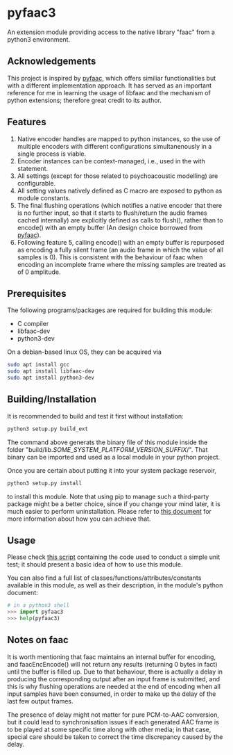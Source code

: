 # pyfaac3
An extension module providing access to the native library "faac" from a python3 environment.

## Acknowledgements
This project is inspired by [pyfaac](https://github.com/gleero/pyfaac), which offers similiar functionalities but with a different implementation approach. It has served as an important reference for me in learning the usage of libfaac and the mechanism of python extensions; therefore great credit to its author.

## Features
1. Native encoder handles are mapped to python instances, so the use of multiple encoders with different configurations simultanenously in a single process is viable.
2. Encoder instances can be context-managed, i.e., used in the with statement.
3. All settings (except for those related to psychoacoustic modelling) are configurable.
4. All setting values natively defined as C macro are exposed to python as module constants.
5. The final flushing operations (which notifies a native encoder that there is no further input, so that it starts to flush/return the audio frames cached internally) are explicitly defined as calls to flush(), rather than to encode() with an empty buffer (An design choice borrowed from [pyfaac](https://github.com/gleero/pyfaac)).
6. Following feature 5, calling encode() with an empty buffer is repurposed as encoding a fully silent frame (an audio frame in which the value of all samples is 0). This is consistent with the behaviour of faac when encoding an incomplete frame where the missing samples are treated as of 0 amplitude.


## Prerequisites
The following programs/packages are required for building this module:
* C compiler
* libfaac-dev
* python3-dev

On a debian-based linux OS, they can be acquired via
```Bash
sudo apt install gcc
sudo apt install libfaac-dev
sudo apt install python3-dev
```

## Building/Installation
It is recommended to build and test it first without installation:
```Bash
python3 setup.py build_ext
```
The command above generats the binary file of this module inside the folder "build/lib.*SOME_SYSTEM_PLATFORM_VERSION_SUFFIX*/". That binary can be imported and used as a local module in your python project.

Once you are certain about putting it into your system package reservoir,
```Bash
python3 setup.py install
```
to install this module. Note that using pip to manage such a third-party package might be a better choice, since if you change your mind later, it is much easier to perform uninstallation. Please refer to [this document](https://packaging.python.org/en/latest/guides/distributing-packages-using-setuptools/#wheels) for more information about how you can achieve that.


## Usage
Please check [this script](./test.py) containing the code used to conduct a simple unit test; it should present a basic idea of how to use this module.

You can also find a full list of classes/functions/attributes/constants available in this module, as well as their description, in the module's python document:
```Python
# in a python3 shell
>>> import pyfaac3
>>> help(pyfaac3)
```

## Notes on faac
It is worth mentioning that faac maintains an internal buffer for encoding, and faacEncEncode() will not return any results (returning 0 bytes in fact) until the buffer is filled up.
Due to that behaviour, there is actually a delay in producing the corresponding output after an input frame is submitted, and this is why flushing operations are needed at the end of encoding when all input samples have been consumed, in order to make up the delay of the last few output frames. 

The presence of delay might not matter for pure PCM-to-AAC conversion, but it could lead to synchronisation issues if each generated AAC frame is to be played at some specific time along with other media; in that case, special care should be taken to correct the time discrepancy caused by the delay.









